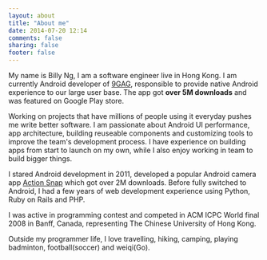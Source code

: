 ```yaml
---
layout: about
title: "About me"
date: 2014-07-20 12:14
comments: false
sharing: false
footer: false
---
```


My name is Billy Ng, I am a software engineer live in Hong Kong. I am currently Android developer of [9GAG](http://9gag.com), responsible to provide native Android experience to our large user base. The app got <b>over 5M downloads</b> and was featured on Google Play store.

Working on projects that have millions of people using it everyday pushes me write better software. I am passionate about Android UI performance, app architecture, building reuseable components and customizing tools to improve the team's development process. I have experience on building apps from start to launch on my own, while I also enjoy working in team to build bigger things.

I stared Android development in 2011, developed a popular Android camera app [Action Snap](https://play.google.com/store/apps/details?id=oursky.gesturecam) which got over 2M downloads. Before fully switched to Android, I had a few years of web development experience using Python, Ruby on Rails and PHP.

I was active in programming contest and competed in ACM ICPC World final 2008 in Banff, Canada, representing The Chinese University of Hong Kong.

Outside my programmer life, I love travelling, hiking, camping, playing badminton, football(soccer) and weiqi(Go). 

